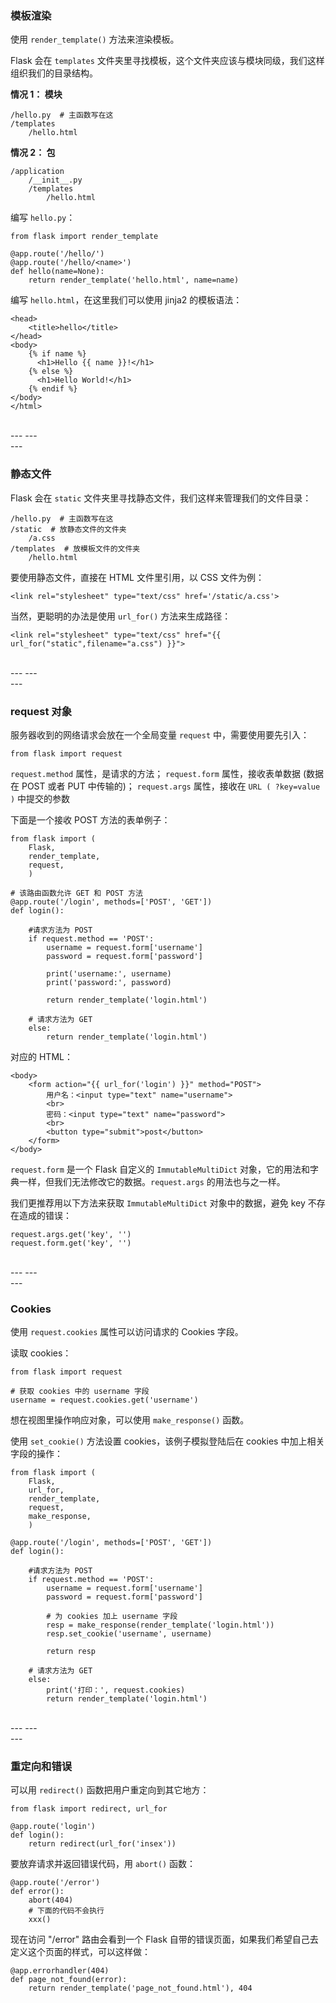 ### 模板渲染

使用 ```render_template()``` 方法来渲染模板。

Flask 会在 ```templates``` 文件夹里寻找模板，这个文件夹应该与模块同级，我们这样组织我们的目录结构。

**情况 1： 模块**
```
/hello.py  # 主函数写在这
/templates
    /hello.html
```

**情况 2： 包**
```
/application
    /__init__.py
    /templates
        /hello.html
```

编写 ```hello.py```：
```
from flask import render_template

@app.route('/hello/')
@app.route('/hello/<name>')
def hello(name=None):
    return render_template('hello.html', name=name)
```

编写 ```hello.html```，在这里我们可以使用 jinja2 的模板语法：
```
<head>
    <title>hello</title>
</head>
<body>
    {% if name %}
      <h1>Hello {{ name }}!</h1>
    {% else %}
      <h1>Hello World!</h1>
    {% endif %}
</body>
</html>
```

<br>
---
---
<br>
---

### 静态文件

Flask 会在 ```static``` 文件夹里寻找静态文件，我们这样来管理我们的文件目录：
```
/hello.py  # 主函数写在这
/static  # 放静态文件的文件夹
    /a.css
/templates  # 放模板文件的文件夹
    /hello.html
```

要使用静态文件，直接在 HTML 文件里引用，以 CSS 文件为例：
```
<link rel="stylesheet" type="text/css" href='/static/a.css'>
```

当然，更聪明的办法是使用 ```url_for()``` 方法来生成路径：
```
<link rel="stylesheet" type="text/css" href="{{ url_for("static",filename="a.css") }}">
```

<br>
---
---
<br>
---

### request 对象

服务器收到的网络请求会放在一个全局变量 ```request``` 中，需要使用要先引入：
```
from flask import request
```

```request.method``` 属性，是请求的方法；
```request.form``` 属性，接收表单数据 (数据在 POST 或者 PUT 中传输的)；
```request.args```  属性，接收在 ```URL ( ?key=value )``` 中提交的参数 

下面是一个接收 POST 方法的表单例子：
```
from flask import (
    Flask, 
    render_template,
    request,
    )

# 该路由函数允许 GET 和 POST 方法
@app.route('/login', methods=['POST', 'GET'])
def login():

    #请求方法为 POST
    if request.method == 'POST':
        username = request.form['username']
        password = request.form['password']

        print('username:', username)
        print('password:', password)
    
        return render_template('login.html')

    # 请求方法为 GET
    else:
        return render_template('login.html')
```

对应的 HTML：
```
<body>
	<form action="{{ url_for('login') }}" method="POST">
		用户名：<input type="text" name="username">
		<br>
		密码：<input type="text" name="password">
		<br>
		<button type="submit">post</button>
	</form>
</body>
```

```request.form``` 是一个 Flask 自定义的 ```ImmutableMultiDict``` 对象，它的用法和字典一样，但我们无法修改它的数据。```request.args``` 的用法也与之一样。

我们更推荐用以下方法来获取 ```ImmutableMultiDict``` 对象中的数据，避免 key 不存在造成的错误：
```
request.args.get('key', '')
request.form.get('key', '')
```

<br>
---
---
<br>
---

### Cookies

使用 ```request.cookies``` 属性可以访问请求的 Cookies 字段。

读取 cookies：
```
from flask import request

# 获取 cookies 中的 username 字段
username = request.cookies.get('username')
```

想在视图里操作响应对象，可以使用 ```make_response()``` 函数。

使用 ```set_cookie()``` 方法设置 cookies，该例子模拟登陆后在 cookies 中加上相关字段的操作：
```
from flask import (
    Flask, 
    url_for, 
    render_template,
    request,
    make_response,
    )

@app.route('/login', methods=['POST', 'GET'])
def login():

    #请求方法为 POST
    if request.method == 'POST':
        username = request.form['username']
        password = request.form['password']

        # 为 cookies 加上 username 字段
        resp = make_response(render_template('login.html'))
        resp.set_cookie('username', username)

        return resp

    # 请求方法为 GET
    else:
        print('打印：', request.cookies)
        return render_template('login.html')
```

<br>
---
---
<br>
---

### 重定向和错误

可以用 ```redirect()``` 函数把用户重定向到其它地方：
```
from flask import redirect, url_for

@app.route('login')
def login():
    return redirect(url_for('insex'))
```

要放弃请求并返回错误代码，用 ```abort()``` 函数：
```
@app.route('/error')
def error():
    abort(404)
    # 下面的代码不会执行
    xxx()
```

现在访问 "/error" 路由会看到一个 Flask 自带的错误页面，如果我们希望自己去定义这个页面的样式，可以这样做：
```
@app.errorhandler(404)
def page_not_found(error):
    return render_template('page_not_found.html'), 404
```



